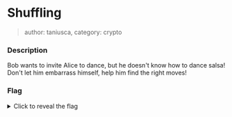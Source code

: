 # Shuffling
> author: taniusca, category: crypto

### Description
Bob wants to invite Alice to dance, but he doesn't know how to dance salsa!
Don't let him embarrass himself, help him find the right moves!

### Flag
<details>
  <summary>Click to reveal the flag</summary>
  UVT{ju5t_f33l_th3_r1thm}
</details>